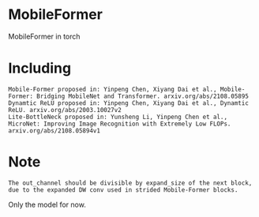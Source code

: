 # MobileFormer
MobileFormer in torch
# Including
    Mobile-Former proposed in: Yinpeng Chen, Xiyang Dai et al., Mobile-Former: Bridging MobileNet and Transformer. arxiv.org/abs/2108.05895
    Dynamtic ReLU proposed in: Yinpeng Chen, Xiyang Dai et al., Dynamtic ReLU. arxiv.org/abs/2003.10027v2
    Lite-BottleNeck proposed in: Yunsheng Li, Yinpeng Chen et al., MicroNet: Improving Image Recognition with Extremely Low FLOPs. arxiv.org/abs/2108.05894v1
# Note
    The out_channel should be divisible by expand_size of the next block, due to the expanded DW conv used in strided Mobile-Former blocks.
Only the model for now.
